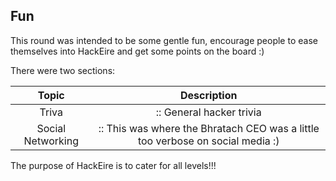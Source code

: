 Fun
---

This round was intended to be some gentle fun, encourage people to ease themselves into HackEire and get some points on the board :)

There were two sections:

| Topic | Description |
| :----: | :----: |
| Triva |:: General hacker trivia |
| Social Networking | :: This was where the Bhratach CEO was a little too verbose on social media :) |

The purpose of HackEire is to cater for all levels!!!
